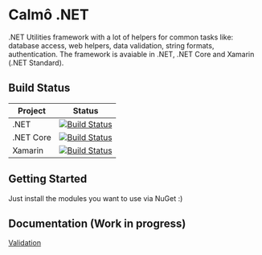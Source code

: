 # Calmô .NET

.NET Utilities framework with a lot of helpers for common tasks like: database access, web helpers, data validation, string formats, authentication. The framework is avaiable in .NET, .NET Core and Xamarin (.NET Standard).

## Build Status

| Project       | Status        |
| ------------- |:-------------:|
| .NET          | [![Build Status](https://dev.azure.com/calmo-framework-build/calmo-net/_apis/build/status/calmo-framework.calmo-net?branchName=master)](https://dev.azure.com/calmo-framework-build/calmo-net/_build/latest?definitionId=1?branchName=master) |
| .NET Core     | [![Build Status](https://dev.azure.com/calmo-framework-build/calmo-net/_apis/build/status/calmo-framework.calmo-net-core?branchName=master)](https://dev.azure.com/calmo-framework-build/calmo-net/_build/latest?definitionId=2?branchName=master)      |
| Xamarin       | [![Build Status](https://dev.azure.com/calmo-framework-build/calmo-net/_apis/build/status/calmo-framework.calmo-net-xamarin?branchName=master)](https://dev.azure.com/calmo-framework-build/calmo-net/_build/latest?definitionId=3?branchName=master)     |

## Getting Started

Just install the modules you want to use via NuGet :)

## Documentation (Work in progress)

[Validation](docs/validation.md)
